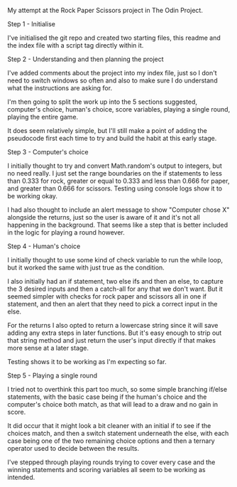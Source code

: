 My attempt at the Rock Paper Scissors project in The Odin Project.

Step 1 - Initialise

I've initialised the git repo and created two starting files, this readme and the index file with a script tag directly within it.


Step 2 - Understanding and then planning the project

I've added comments about the project into my index file, just so I don't need to switch windows so often and also to make sure I do understand what the instructions are asking for.

I'm then going to split the work up into the 5 sections suggested, computer's choice, human's choice, score variables, playing a single round, playing the entire game.

It does seem relatively simple, but I'll still make a point of adding the pseudocode first each time to try and build the habit at this early stage.


Step 3 - Computer's choice

I initially thought to try and convert Math.random's output to integers, but no need really. I just set the range boundaries on the if statements to less than 0.333 for rock,  greater or equal to 0.333 and less than 0.666 for paper, and greater than 0.666 for scissors. Testing using console logs show it to be working okay.

I had also thought to include an alert message to show "Computer chose X" alongside the returns, just so the user is aware of it and it's not all happening in the background. That seems like a step that is better included in the logic for playing a round however.


Step 4 - Human's choice

I initially thought to use some kind of check variable to run the while loop, but it worked the same with just true as the condition.

I also initially had an if statement, two else ifs and then an else, to capture the 3 desired inputs and then a catch-all for any that we don't want. But it seemed simpler with checks for rock paper and scissors all in one if statement, and then an alert that they need to pick a correct input in the else.

For the returns I also opted to return a lowercase string since it will save adding any extra steps in later functions. But it's easy enough to strip out that string method and just return the user's input directly if that makes more sense at a later stage.

Testing shows it to be working as I'm expecting so far.


Step 5 - Playing a single round

I tried not to overthink this part too much, so some simple branching if/else statements, with the basic case being if the human's choice and the computer's choice both match, as that will lead to a draw and no gain in score.

It did occur that it might look a bit cleaner with an initial if to see if the choices match, and then a switch statement underneath the else, with each case being one of the two remaining choice options and then a ternary operator used to decide between the results.

I've stepped through playing rounds trying to cover every case and the winning statements and scoring variables all seem to be working as intended.